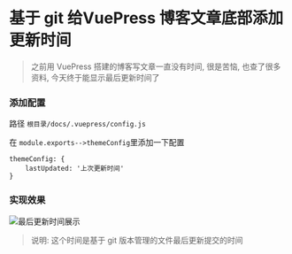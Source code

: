 # 基于 git 给VuePress 博客文章底部添加更新时间

> 之前用 VuePress 搭建的博客写文章一直没有时间, 很是苦恼, 也查了很多资料, 今天终于能显示最后更新时间了

### 添加配置

路径 `根目录/docs/.vuepress/config.js`

在 `module.exports-->themeConfig`里添加一下配置

```
themeConfig: {
	lastUpdated: '上次更新时间'
}
```

### 实现效果

![最后更新时间展示](http://ww1.sinaimg.cn/large/6b65559dgy1g4ays6mqv3j20ut0l3jun.jpg)


> 说明: 这个时间是基于 git 版本管理的文件最后更新提交的时间
